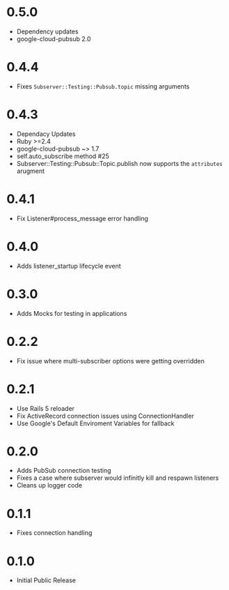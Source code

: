 # 0.5.0
- Dependency updates
- google-cloud-pubsub 2.0

# 0.4.4
- Fixes `Subserver::Testing::Pubsub.topic` missing arguments 

# 0.4.3
- Dependacy Updates
- Ruby >=2.4
- google-cloud-pubsub ~> 1.7
- self.auto_subscribe method #25
- Subserver::Testing::Pubsub::Topic.publish now supports the `attributes` arugment

# 0.4.1
- Fix Listener#process_message error handling

# 0.4.0
- Adds listener_startup lifecycle event

# 0.3.0
- Adds Mocks for testing in applications

# 0.2.2
- Fix issue where multi-subscriber options were getting overridden

# 0.2.1
- Use Rails 5 reloader
- Fix ActiveRecord connection issues using ConnectionHandler
- Use Google's Default Enviroment Variables for fallback

# 0.2.0
- Adds PubSub connection testing
- Fixes a case where subserver would infinitly kill and respawn listeners
- Cleans up logger code

# 0.1.1
- Fixes connection handling

# 0.1.0
- Initial Public Release